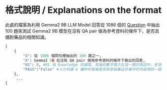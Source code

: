 # 格式說明 / Explanations on the format

此處的檔案為利用 Gemma2 9B LLM Model 回答從 1086 個的 [Question](https://github.com/PeterWolf-tw/QApair/tree/main/Test) 中抽出 100 題來測試 Gemma2 9B 模型在沒有 QA pair 做為參考資料的條件下，是否具備對藥品的相關知識。

```python
[
    {
        "Q": 從 1086 個問句裡抽出的 100 題之一,
        "A": Gemma2 9B 在沒有 QA pair 做為參考資料的條件下做出的回答,
        "KG": 0, #KG 為 Knowledge 的縮寫。其後的數字表示在這一題的測試中，受測模型 (此時為 Gemma2 9B) 接收到 Q 的同時，也拿到幾組 QA pair 做為參考。此值為 0 時表示「沒有 QA pair 做為參考資料」。
        "PASS":"False" #人力判讀 A 欄中的答案是否和原始藥品仿單中的內容資訊一致。若一致，本欄值為 True，若不一致，則為 False。本欄採寬鬆判斷，只要有部份和仿單內容一樣，就視為 True。
    },
     ...
]
```
